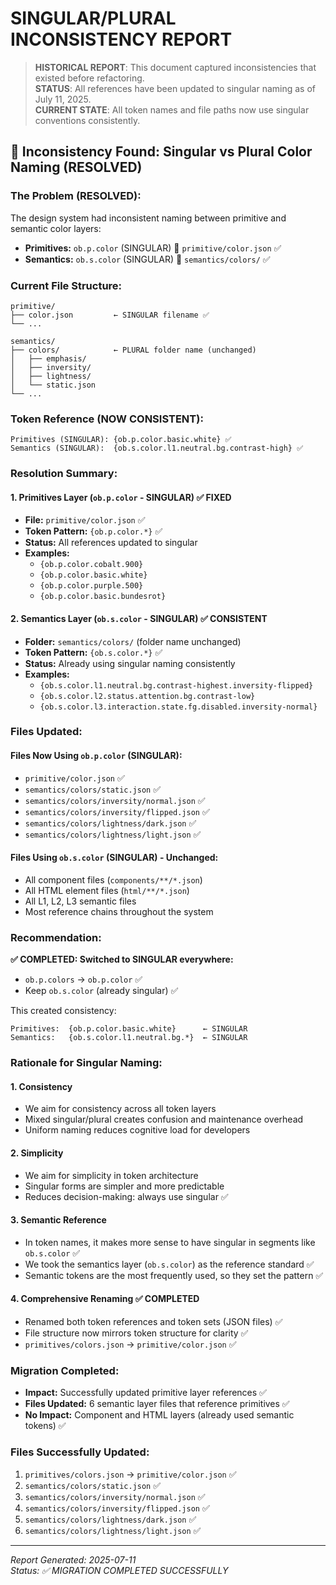 # SINGULAR/PLURAL INCONSISTENCY REPORT

> **HISTORICAL REPORT**: This document captured inconsistencies that existed before refactoring.  
> **STATUS**: All references have been updated to singular naming as of July 11, 2025.  
> **CURRENT STATE**: All token names and file paths now use singular conventions consistently.

## 🚨 Inconsistency Found: Singular vs Plural Color Naming (RESOLVED)

### **The Problem (RESOLVED):**
The design system had inconsistent naming between primitive and semantic color layers:

- **Primitives:** `ob.p.color` (SINGULAR) 📁 `primitive/color.json` ✅
- **Semantics:** `ob.s.color` (SINGULAR) 📁 `semantics/colors/` ✅

### **Current File Structure:**
```
primitive/
├── color.json         ← SINGULAR filename ✅
└── ...

semantics/
├── colors/            ← PLURAL folder name (unchanged)
│   ├── emphasis/
│   ├── inversity/
│   ├── lightness/
│   └── static.json
└── ...
```

### **Token Reference (NOW CONSISTENT):**
```
Primitives (SINGULAR): {ob.p.color.basic.white} ✅
Semantics (SINGULAR):  {ob.s.color.l1.neutral.bg.contrast-high} ✅
```

### **Resolution Summary:**

#### **1. Primitives Layer (`ob.p.color` - SINGULAR) ✅ FIXED**
- **File:** `primitive/color.json` ✅
- **Token Pattern:** `{ob.p.color.*}` ✅
- **Status:** All references updated to singular
- **Examples:**
  - `{ob.p.color.cobalt.900}`
  - `{ob.p.color.basic.white}`
  - `{ob.p.color.purple.500}`
  - `{ob.p.color.basic.bundesrot}`

#### **2. Semantics Layer (`ob.s.color` - SINGULAR) ✅ CONSISTENT**
- **Folder:** `semantics/colors/` (folder name unchanged)
- **Token Pattern:** `{ob.s.color.*}` ✅
- **Status:** Already using singular naming consistently
- **Examples:**
  - `{ob.s.color.l1.neutral.bg.contrast-highest.inversity-flipped}`
  - `{ob.s.color.l2.status.attention.bg.contrast-low}`
  - `{ob.s.color.l3.interaction.state.fg.disabled.inversity-normal}`

### **Files Updated:**

#### **Files Now Using `ob.p.color` (SINGULAR):**
- `primitive/color.json` ✅
- `semantics/colors/static.json` ✅
- `semantics/colors/inversity/normal.json` ✅
- `semantics/colors/inversity/flipped.json` ✅
- `semantics/colors/lightness/dark.json` ✅
- `semantics/colors/lightness/light.json` ✅

#### **Files Using `ob.s.color` (SINGULAR) - Unchanged:**
- All component files (`components/**/*.json`)
- All HTML element files (`html/**/*.json`)
- All L1, L2, L3 semantic files
- Most reference chains throughout the system

### **Recommendation:**

**✅ COMPLETED: Switched to SINGULAR everywhere:**
- `ob.p.colors` → `ob.p.color` ✅
- Keep `ob.s.color` (already singular) ✅

This created consistency:
```
Primitives:  {ob.p.color.basic.white}      ← SINGULAR
Semantics:   {ob.s.color.l1.neutral.bg.*}  ← SINGULAR
```

### **Rationale for Singular Naming:**

#### **1. Consistency**
- We aim for consistency across all token layers
- Mixed singular/plural creates confusion and maintenance overhead
- Uniform naming reduces cognitive load for developers

#### **2. Simplicity** 
- We aim for simplicity in token architecture
- Singular forms are simpler and more predictable
- Reduces decision-making: always use singular ✅

#### **3. Semantic Reference**
- In token names, it makes more sense to have singular in segments like `ob.s.color` ✅
- We took the semantics layer (`ob.s.color`) as the reference standard ✅
- Semantic tokens are the most frequently used, so they set the pattern ✅

#### **4. Comprehensive Renaming ✅ COMPLETED**
- Renamed both token references and token sets (JSON files) ✅
- File structure now mirrors token structure for clarity ✅
- `primitives/colors.json` → `primitive/color.json` ✅

### **Migration Completed:**
- **Impact:** Successfully updated primitive layer references ✅
- **Files Updated:** 6 semantic layer files that reference primitives ✅
- **No Impact:** Component and HTML layers (already used semantic tokens) ✅

### **Files Successfully Updated:**
1. `primitives/colors.json` → `primitive/color.json` ✅
2. `semantics/colors/static.json` ✅
3. `semantics/colors/inversity/normal.json` ✅
4. `semantics/colors/inversity/flipped.json` ✅
5. `semantics/colors/lightness/dark.json` ✅
6. `semantics/colors/lightness/light.json` ✅

---
*Report Generated: 2025-07-11*  
*Status: ✅ MIGRATION COMPLETED SUCCESSFULLY*
